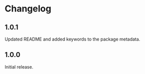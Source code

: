 # Changelog

## 1.0.1

Updated README and added keywords to the package metadata.

## 1.0.0

Initial release.
